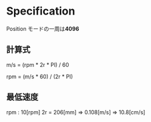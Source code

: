 # Specification

Position モードの一周は**4096**

## 計算式

m/s = (rpm * 2r * PI) / 60

rpm = (m/s * 60) / (2r * PI)


## 最低速度

rpm : 10[rpm]
2r = 206[mm]
=> 0.108[m/s]
=> 10.8[cm/s]

